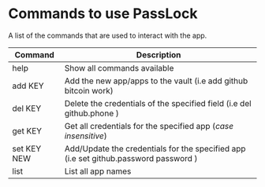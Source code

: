 # Commands to use PassLock
A list of the commands that are used to interact with the app.

**Command**     | **Description**
----------------|------------
help            | Show all commands available
add KEY         | Add the new app/apps to the vault (i.e add github bitcoin work)
del KEY         | Delete the credentials of the specified field (i.e del github.phone )
get KEY         | Get all credentials for the specified app (*case insensitive*)
set KEY NEW     | Add/Update the credentials for the specified app (i.e set github.password password )
list            | List all app names